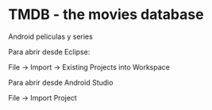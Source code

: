 # TMDB - the movies database


Android peliculas y series


Para abrir desde Eclipse:

  File -> Import -> Existing Projects into Workspace
  
Para abrir desde Android Studio

  File -> Import Project
  
  
  
  
  
  
